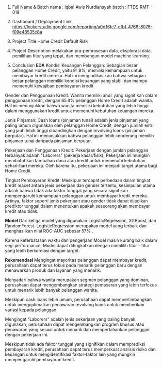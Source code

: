 1. Full Name & Batch
   nama : Iqbal Awis Nurdiansyah
   batch : FTDS RMT - 019

2. Dashboard / Deployment Link
   https://lookerstudio.google.com/reporting/a0d16fe7-cfbf-4766-8076-f09e48535c8a
   
3. Project Title
   Home Credit Default Risk
   
4. Project Description
   melakukan pra-pemrosesan data, eksplorasi data, pemilihan fitur yang tepat, dan membangun model machine learning.
   
5. Conclusion
   **EDA**
Kondisi Keuangan Pelanggan: Sebagian besar pelanggan Home Credit, yaitu 91.9%, memiliki kemampuan untuk membayar kredit mereka. Hal ini mengindikasikan bahwa sebagian besar pelanggan memiliki kondisi keuangan yang stabil dan mampu memenuhi kewajiban pembayaran kredit.

Gender dan Penggunaan Kredit: Wanita memiliki andil yang signifikan dalam penggunaan kredit, dengan 65.8% pelanggan Home Credit adalah wanita. Hal ini menunjukkan bahwa wanita memiliki kebutuhan yang lebih tinggi dalam menggunakan kredit untuk memenuhi kebutuhan keuangan mereka.

Jenis Pinjaman: Cash loans (pinjaman tunai) adalah jenis pinjaman yang paling umum digunakan oleh pelanggan Home Credit, dengan jumlah entri yang jauh lebih tinggi dibandingkan dengan revolving loans (pinjaman berputar). Hal ini menunjukkan bahwa pelanggan lebih cenderung memilih pinjaman tunai daripada pinjaman berputar.

Pekerjaan dan Penggunaan Kredit: Pekerjaan dengan jumlah pelanggan terbanyak adalah "Laborers" (pekerja kasar/fisik). Pekerjaan ini mungkin membutuhkan tambahan dana atau kredit untuk memenuhi kebutuhan sehari-hari mereka. Oleh karena itu, pekerjaan ini menjadi target utama bagi Home Credit.

Tingkat Pembayaran Kredit: Meskipun terdapat perbedaan dalam tingkat kredit macet antara jenis pekerjaan dan gender tertentu, kesimpulan utama adalah bahwa tidak ada faktor tunggal yang secara signifikan mempengaruhi kemampuan pelanggan untuk membayar kredit mereka. Artinya, faktor seperti jenis pekerjaan atau gender tidak dapat dijadikan prediktor tunggal dalam menentukan apakah seseorang akan membayar kredit atau tidak.

**Model**
Dari ketiga model yang digunakan LogisticRegression, XGBoost, dan RandomForest. LogisticRegression merupakan model yang terbaik dan menghasilkan nilai ROC-AUC sebesar 57% .

Karena keterbatasan waktu dan pengerjaan Model masih kurang baik dalam segi performance, Model dapat ditingkatkan dengan memlilih fitur - fitur yang lebih berkorelasi dengan target.

**Rekomendasi**
Mengingat mayoritas pelanggan dapat membayar kredit, perusahaan dapat terus fokus pada menarik pelanggan baru dengan menawarkan produk dan layanan yang menarik.

Menyadari bahwa wanita merupakan segmen pelanggan yang dominan, perusahaan dapat mengembangkan strategi pemasaran yang lebih terfokus untuk menarik lebih banyak pelanggan wanita.

Meskipun cash loans lebih umum, perusahaan dapat mempertimbangkan untuk mengoptimalkan penawaran revolving loans untuk memberikan variasi kepada pelanggan.

Mengingat "Laborers" adalah jenis pekerjaan yang paling banyak digunakan, perusahaan dapat mengembangkan program khusus atau penawaran yang sesuai untuk menarik dan mempertahankan pelanggan dengan pekerjaan ini.

Meskipun tidak ada faktor tunggal yang signifikan dalam memprediksi pembayaran kredit, perusahaan dapat terus memperkuat analisis risiko dan keuangan untuk mengidentifikasi faktor-faktor lain yang mungkin mempengaruhi pembayaran kredit.
